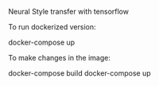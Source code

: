 Neural Style transfer with tensorflow

To run dockerized version: 

docker-compose up

To make changes in the image:

docker-compose build
docker-compose up